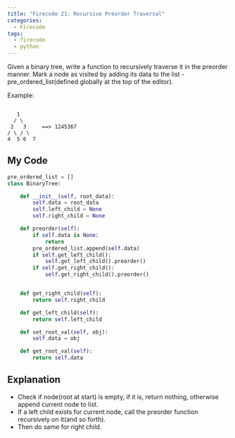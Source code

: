 ```yaml
---
title: "Firecode 21: Recursive Preorder Traversal"
categories:
  - Firecode
tags:
  - firecode
  - python
---
```

Given a binary tree, write a function to recursively traverse it in the preorder manner. Mark a node as visited by adding its data to the list - pre_ordered_list(defined globally at the top of the editor).


Example:

```

   1
  / \
 2   3     ==> 1245367
/ \ / \
4  5 6  7
```

## My Code

```python
pre_ordered_list = []
class BinaryTree:

    def __init__(self, root_data):
        self.data = root_data
        self.left_child = None
        self.right_child = None

    def preorder(self):
        if self.data is None:
            return
        pre_ordered_list.append(self.data)
        if self.get_left_child():
            self.get_left_child().preorder()
        if self.get_right_child():
            self.get_right_child().preorder()


    def get_right_child(self):
        return self.right_child

    def get_left_child(self):
        return self.left_child

    def set_root_val(self, obj):
        self.data = obj

    def get_root_val(self):
        return self.data
```

## Explanation

* Check if node(root at start) is empty, if it is, return nothing, otherwise append current node to list.
* If a left child exists for current node, call the preorder function recursively on it(and so forth).
* Then do same for right child.
